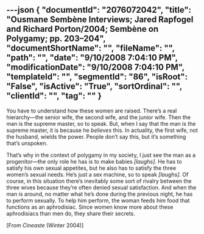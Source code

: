 ---json
{
  "documentId": "2076072042",
  "title": "Ousmane Sembène Interviews; Jared Rapfogel and Richard Porton/2004; Sembène on Polygamy; pp. 203–204",
  "documentShortName": "",
  "fileName": "",
  "path": "",
  "date": "9/10/2008 7:04:10 PM",
  "modificationDate": "9/10/2008 7:04:10 PM",
  "templateId": "",
  "segmentId": "86",
  "isRoot": "False",
  "isActive": "True",
  "sortOrdinal": "",
  "clientId": "",
  "tag": ""
}
---

You have to understand how these women are raised. There’s a real hierarchy—the senior wife, the second wife, and the junior wife. Then the man is the supreme master, so to speak. But, when I say that the man is the supreme master, it is because he *believes* this. In actuality, the first wife, not the husband, wields the power. People don’t say this, but it’s something that’s unspoken.

That’s why in the context of polygamy in my society, I just see the man as a progenitor—the only role he has is to make babies *[laughs]*. He has to satisfy his own sexual appetites, but he also has to satisfy the three women’s sexual needs. He’s just a sex machine, so to speak *[laughs]*. Of course, in this situation there’s inevitably some sort of rivalry between the three wives because they’re often denied sexual satisfaction. And when the man is around, no matter what he’s done during the previous night, he has to perform sexually. To help him perform, the woman feeds him food that functions as an aphrodisiac. Since women know more about these aphrodisiacs than men do, they share their secrets.

[From *Cineaste* (Winter 2004)]
